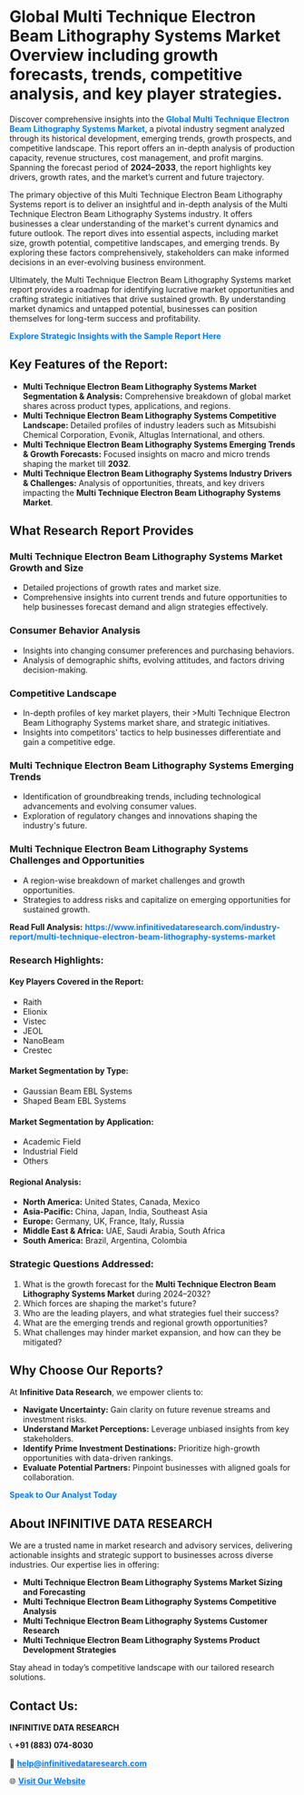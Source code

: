 <h1>Global Multi Technique Electron Beam Lithography Systems Market Overview including growth forecasts, trends, competitive analysis, and key player strategies.</h1>
<p>
Discover comprehensive insights into the 
<a href="https://www.infinitivedataresearch.com/industry-report/multi-technique-electron-beam-lithography-systems-market" rel="dofollow" style="color: #007BFF; text-decoration: none;"><strong>Global Multi Technique Electron Beam Lithography Systems Market</strong></a>, a pivotal industry segment analyzed through its historical development, emerging trends, growth prospects, and competitive landscape. This report offers an in-depth analysis of production capacity, revenue structures, cost management, and profit margins. Spanning the forecast period of <strong>2024–2033</strong>, the report highlights key drivers, growth rates, and the market’s current and future trajectory.
</p>
<p>
The primary objective of this Multi Technique Electron Beam Lithography Systems report is to deliver an insightful and in-depth analysis of the Multi Technique Electron Beam Lithography Systems industry. It offers businesses a clear understanding of the market's current dynamics and future outlook. The report dives into essential aspects, including market size, growth potential, competitive landscapes, and emerging trends. By exploring these factors comprehensively, stakeholders can make informed decisions in an ever-evolving business environment.
</p>
<p>
Ultimately, the Multi Technique Electron Beam Lithography Systems market report provides a roadmap for identifying lucrative market opportunities and crafting strategic initiatives that drive sustained growth. By understanding market dynamics and untapped potential, businesses can position themselves for long-term success and profitability.
</p>
<p>
<a href="https://www.infinitivedataresearch.com/request-sample/reportId=106795" style="color: #007BFF; text-decoration: none;"><strong>Explore Strategic Insights with the Sample Report Here</strong></a>
</p>

<h2>Key Features of the Report:</h2>
<ul>
<li><strong>Multi Technique Electron Beam Lithography Systems Market Segmentation & Analysis:</strong> Comprehensive breakdown of global market shares across product types, applications, and regions.</li>
<li><strong>Multi Technique Electron Beam Lithography Systems Competitive Landscape:</strong> Detailed profiles of industry leaders such as Mitsubishi Chemical Corporation, Evonik, Altuglas International, and others.</li>
<li><strong>Multi Technique Electron Beam Lithography Systems Emerging Trends & Growth Forecasts:</strong> Focused insights on macro and micro trends shaping the market till <strong>2032</strong>.</li>
<li><strong>Multi Technique Electron Beam Lithography Systems Industry Drivers & Challenges:</strong> Analysis of opportunities, threats, and key drivers impacting the <strong>Multi Technique Electron Beam Lithography Systems Market</strong>.</li>
</ul>

<h2>What Research Report Provides</h2>
<h3>Multi Technique Electron Beam Lithography Systems Market Growth and Size</h3>
<ul>
<li>Detailed projections of growth rates and market size.</li>
<li>Comprehensive insights into current trends and future opportunities to help businesses forecast demand and align strategies effectively.</li>
</ul>

<h3>Consumer Behavior Analysis</h3>
<ul>
<li>Insights into changing consumer preferences and purchasing behaviors.</li>
<li>Analysis of demographic shifts, evolving attitudes, and factors driving decision-making.</li>
</ul>

<h3>Competitive Landscape</h3>
<ul>
<li>In-depth profiles of key market players, their >Multi Technique Electron Beam Lithography Systems market share, and strategic initiatives.</li>
<li>Insights into competitors' tactics to help businesses differentiate and gain a competitive edge.</li>
</ul>

<h3>Multi Technique Electron Beam Lithography Systems Emerging Trends</h3>
<ul>
<li>Identification of groundbreaking trends, including technological advancements and evolving consumer values.</li>
<li>Exploration of regulatory changes and innovations shaping the industry's future.</li>
</ul>

<h3>Multi Technique Electron Beam Lithography Systems Challenges and Opportunities</h3>
<ul>
<li>A region-wise breakdown of market challenges and growth opportunities.</li>
<li>Strategies to address risks and capitalize on emerging opportunities for sustained growth.</li>
</ul>
<p><strong>Read Full Analysis:</strong> <a href="https://www.infinitivedataresearch.com/industry-report/multi-technique-electron-beam-lithography-systems-market" rel="dofollow" style="color: #007BFF; text-decoration: none;"><strong>https://www.infinitivedataresearch.com/industry-report/multi-technique-electron-beam-lithography-systems-market</strong></a></p>
<h3>Research Highlights:</h3>
<h4>Key Players Covered in the Report:</h4>
<ul><li>Raith</li><li>Elionix</li><li>Vistec</li><li>JEOL</li><li>NanoBeam</li><li>Crestec</li></ul>
<h4>Market Segmentation by Type:</h4>
<ul><li>Gaussian Beam EBL Systems</li><li>Shaped Beam EBL Systems</li></ul>
<h4>Market Segmentation by Application:</h4>
<ul><li>Academic Field</li><li>Industrial Field</li><li>Others</li></ul>

<h4>Regional Analysis:</h4>
<ul>
<li><strong>North America:</strong> United States, Canada, Mexico</li>
<li><strong>Asia-Pacific:</strong> China, Japan, India, Southeast Asia</li>
<li><strong>Europe:</strong> Germany, UK, France, Italy, Russia</li>
<li><strong>Middle East & Africa:</strong> UAE, Saudi Arabia, South Africa</li>
<li><strong>South America:</strong> Brazil, Argentina, Colombia</li>
</ul>

<h3>Strategic Questions Addressed:</h3>
<ol>
<li>What is the growth forecast for the <strong>Multi Technique Electron Beam Lithography Systems Market</strong> during 2024–2032?</li>
<li>Which forces are shaping the market's future?</li>
<li>Who are the leading players, and what strategies fuel their success?</li>
<li>What are the emerging trends and regional growth opportunities?</li>
<li>What challenges may hinder market expansion, and how can they be mitigated?</li>
</ol>

<h2>Why Choose Our Reports?</h2>
<p>At <strong>Infinitive Data Research</strong>, we empower clients to:</p>
<ul>
<li><strong>Navigate Uncertainty:</strong> Gain clarity on future revenue streams and investment risks.</li>
<li><strong>Understand Market Perceptions:</strong> Leverage unbiased insights from key stakeholders.</li>
<li><strong>Identify Prime Investment Destinations:</strong> Prioritize high-growth opportunities with data-driven rankings.</li>
<li><strong>Evaluate Potential Partners:</strong> Pinpoint businesses with aligned goals for collaboration.</li>
</ul>
<p><a href="https://www.infinitivedataresearch.com/industry-report/multi-technique-electron-beam-lithography-systems-market" rel="dofollow" style="color: #007BFF; text-decoration: none;"><strong>Speak to Our Analyst Today</strong></a></p>

<h2>About INFINITIVE DATA RESEARCH</h2>
<p>We are a trusted name in market research and advisory services, delivering actionable insights and strategic support to businesses across diverse industries. Our expertise lies in offering:</p>
<ul>
<li><strong>Multi Technique Electron Beam Lithography Systems Market Sizing and Forecasting</strong></li>
<li><strong>Multi Technique Electron Beam Lithography Systems Competitive Analysis</strong></li>
<li><strong>Multi Technique Electron Beam Lithography Systems Customer Research</strong></li>
<li><strong>Multi Technique Electron Beam Lithography Systems Product Development Strategies</strong></li>
</ul>
<p>Stay ahead in today’s competitive landscape with our tailored research solutions.</p>

<h2>Contact Us:</h2>
<p><strong>INFINITIVE DATA RESEARCH</strong></p>
<p>📞 <strong>+91 (883) 074-8030</strong></p>
<p>📧 <strong><a href="mailto:help@infinitivedataresearch.com" style="color: #007BFF;">help@infinitivedataresearch.com</a></strong></p>
<p>🌐 <strong><a href="https://www.infinitivedataresearch.com" rel="dofollow" style="color: #007BFF;">Visit Our Website</a></strong></p>